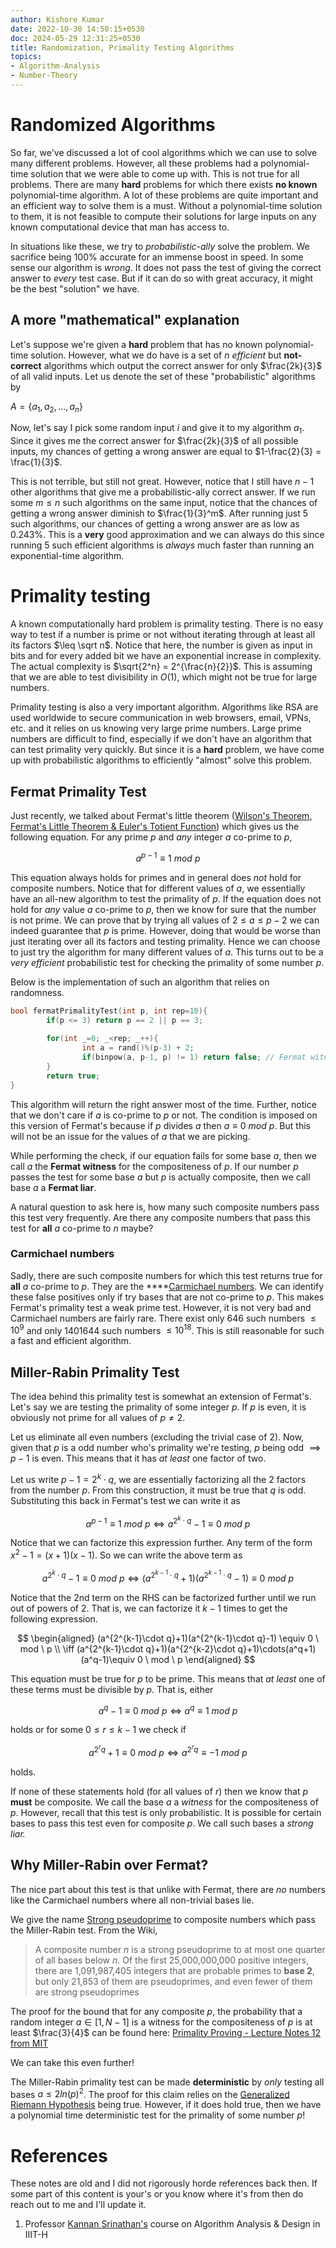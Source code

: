 ```yaml
---
author: Kishore Kumar
date: 2022-10-30 14:50:15+0530
doc: 2024-05-29 12:31:25+0530
title: Randomization, Primality Testing Algorithms
topics:
- Algorithm-Analysis
- Number-Theory
---
```

# Randomized Algorithms
So far, we've discussed a lot of cool algorithms which we can use to solve many different problems. However, all these problems had a polynomial-time solution that we were able to come up with. This is not true for all problems. There are many **hard** problems for which there exists **no known** polynomial-time algorithm. A lot of these problems are quite important and an efficient way to solve them is a must. Without a polynomial-time solution to them, it is not feasible to compute their solutions for large inputs on any known computational device that man has access to.

In situations like these, we try to _probabilistic-ally_ solve the problem. We sacrifice being 100% accurate for an immense boost in speed. In some sense our algorithm is _wrong_. It does not pass the test of giving the correct answer to _every_ test case. But if it can do so with great accuracy, it might be the best "solution" we have.

## A more "mathematical" explanation

Let's suppose we're given a **hard** problem that has no known polynomial-time solution. However, what we do have is a set of $n$ _efficient_ but **not-correct** algorithms which output the correct answer for only $\frac{2k}{3}$ of all valid inputs. Let us denote the set of these "probabilistic" algorithms by

$A = \{ a_1, a_2, \dots,a_n\}$

Now, let's say I pick some random input $i$ and give it to my algorithm $a_1$. Since it gives me the correct answer for $\frac{2k}{3}$ of all possible inputs, my chances of getting a wrong answer are equal to $1-\frac{2}{3} = \frac{1}{3}$.

This is not terrible, but still not great. However, notice that I still have $n-1$ other algorithms that give me a probabilistic-ally correct answer. If we run some $m \leq n$ such algorithms on the same input, notice that the chances of getting a wrong answer diminish to $\frac{1}{3}^m$. After running just 5 such algorithms, our chances of getting a wrong answer are as low as 0.243%. This is a **very** good approximation and we can always do this since running 5 such efficient algorithms is _always_ much faster than running an exponential-time algorithm.

# Primality testing

A known computationally hard problem is primality testing. There is no easy way to test if a number is prime or not without iterating through at least all its factors $\leq \sqrt n$. Notice that here, the number is given as input in bits and for every added bit we have an exponential increase in complexity. The actual complexity is $\sqrt{2^n} = 2^{\frac{n}{2}}$. This is assuming that we are able to test divisibility in $O(1)$, which might not be true for large numbers.

Primality testing is also a very important algorithm. Algorithms like RSA are used worldwide to secure communication in web browsers, email, VPNs, etc. and it relies on us knowing very large prime numbers. Large prime numbers are difficult to find, especially if we don't have an algorithm that can test primality very quickly. But since it is a **hard** problem, we have come up with probabilistic algorithms to efficiently "almost" solve this problem.

## Fermat Primality Test

Just recently, we talked about Fermat's little theorem ([Wilson's Theorem, Fermat's Little Theorem & Euler's Totient Function](/blog/wilson-s-theorem-fermat-s-little-theorem-euler-s-totient-function)) which gives us the following equation. For any prime $p$ and _any_ integer $a$ co-prime to $p$,

$$ a^{p-1} \equiv 1 \ mod \ p $$

This equation always holds for primes and in general does _not_ hold for composite numbers. Notice that for different values of $a$, we essentially have an all-new algorithm to test the primality of $p$. If the equation does not hold for _any_ value $a$ co-prime to $p$, then we know for sure that the number is not prime. We can prove that by trying all values of $2 \leq a \leq p-2$ we can indeed guarantee that $p$ is prime. However, doing that would be worse than just iterating over all its factors and testing primality. Hence we can choose to just try the algorithm for many different values of $a$. This turns out to be a _very efficient_ probabilistic test for checking the primality of some number $p$.

Below is the implementation of such an algorithm that relies on randomness.

```cpp
bool fermatPrimalityTest(int p, int rep=10){
		if(p <= 3) return p == 2 || p == 3;
		
		for(int _=0; _<rep; _++){
				int a = rand()%(p-3) + 2;
				if(binpow(a, p-1, p) != 1) return false; // Fermat witness
		}
		return true;
}
```

This algorithm will return the right answer most of the time. Further, notice that we don't care if $a$ is co-prime to $p$ or not. The condition is imposed on this version of Fermat's because if $p$ divides $a$ then $a \equiv 0 \ mod \ p$. But this will not be an issue for the values of $a$ that we are picking.

While performing the check, if our equation fails for some base $a$, then we call $a$ the **Fermat witness** for the compositeness of $p$. If our number $p$ passes the test for some base $a$ but $p$ is actually composite, then we call base $a$ a **Fermat liar**.

A natural question to ask here is, how many such composite numbers pass this test very frequently. Are there any composite numbers that pass this test for **all** $a$ co-prime to $n$ maybe?

### Carmichael numbers

Sadly, there are such composite numbers for which this test returns true for **all** $a$ co-prime to $p$. They are the ****[Carmichael numbers](https://en.wikipedia.org/wiki/Carmichael_number). We can identify these false positives only if try bases that are not co-prime to $p$. This makes Fermat's primality test a weak prime test. However, it is not very bad and Carmichael numbers are fairly rare. There exist only 646 such numbers $\leq 10^9$ and only 1401644 such numbers $\leq 10^{18}$. This is still reasonable for such a fast and efficient algorithm.

## Miller-Rabin Primality Test

The idea behind this primality test is somewhat an extension of Fermat's. Let's say we are testing the primality of some integer $p$. If $p$ is even, it is obviously not prime for all values of $p \neq 2$.

Let us eliminate all even numbers (excluding the trivial case of 2). Now, given that $p$ is a odd number who's primality we're testing, $p$ being odd $\implies p-1$ is even. This means that it has _at least_ one factor of two.

Let us write $p-1 = 2^k\cdot q$, we are essentially factorizing all the $2$ factors from the number $p$. From this construction, it must be true that $q$ is odd. Substituting this back in Fermat's test we can write it as

$$ a^{p-1} \equiv 1 \ mod \ p \iff a^{2^k \cdot q}-1 \equiv 0 \ mod \ p $$

Notice that we can factorize this expression further. Any term of the form $x^2-1=(x+1)(x-1)$. So we can write the above term as

$$ a^{2^k \cdot q}-1 \equiv 0 \ mod \ p \iff (a^{2^{k-1}\cdot q}+1)(a^{2^{k-1}\cdot q}-1) \equiv 0 \ mod \ p $$

Notice that the 2nd term on the RHS can be factorized further until we run out of powers of 2. That is, we can factorize it $k-1$ times to get the following expression.

$$ 
\begin{aligned}
(a^{2^{k-1}\cdot q}+1)(a^{2^{k-1}\cdot q}-1) \equiv 0 \ mod \ p \\ \iff (a^{2^{k-1}\cdot q}+1)(a^{2^{k-2}\cdot q}+1)\cdots(a^q+1)(a^q-1)\equiv 0 \ mod \ p 
\end{aligned}
$$

This equation must be true for $p$ to be prime. This means that _at least_ one of these terms must be divisible by $p$. That is, either

$$ a^q - 1 \equiv 0 \ mod \ p \iff a^q \equiv 1 \ mod \ p $$

holds or for some $0 \leq r \leq k-1$ we check if

$$ a^{2^rq}+1 \equiv 0 \ mod \ p \iff a^{2^rq} \equiv -1 \ mod \ p $$

holds.

If none of these statements hold (for all values of $r$) then we know that $p$ **must** be composite. We call the base $a$ a _witness_ for the compositeness of $p$. However, recall that this test is only probabilistic. It is possible for certain bases to pass this test even for composite $p$. We call such bases a _strong liar._

## Why Miller-Rabin over Fermat?

The nice part about this test is that unlike with Fermat, there are _no_ numbers like the Carmichael numbers where all non-trivial bases lie.

We give the name [Strong pseudoprime](https://en.wikipedia.org/wiki/Strong_pseudoprime) to composite numbers which pass the Miller-Rabin test. From the Wiki,

> A composite number $n$ is a strong pseudoprime to at most one quarter of all bases below $n$. Of the first 25,000,000,000 positive integers, there are 1,091,987,405 integers that are probable primes to **base 2**, but only 21,853 of them are pseudoprimes, and even fewer of them are strong pseudoprimes

The proof for the bound that for any composite $p$, the probability that a random integer $a \in [1, N-1]$ is a witness for the compositeness of $p$ is at least $\frac{3}{4}$ can be found here: [Primality Proving - Lecture Notes 12 from MIT](https://math.mit.edu/classes/18.783/2017/LectureNotes12.pdf)

We can take this even further!

The Miller-Rabin primality test can be made **deterministic** by _only_ testing all bases $a \leq 2ln(p)^2$. The proof for this claim relies on the [Generalized Riemann Hypothesis](https://en.wikipedia.org/wiki/Generalized_Riemann_hypothesis) being true. However, if it does hold true, then we have a polynomial time deterministic test for the primality of some number $p$!

# References
These notes are old and I did not rigorously horde references back then. If some part of this content is your's or you know where it's from then do reach out to me and I'll update it. 
1. Professor [Kannan Srinathan's](https://www.iiit.ac.in/people/faculty/srinathan/) course on Algorithm Analysis & Design in IIIT-H